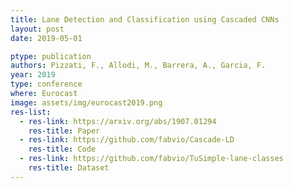 ```yaml
---
title: Lane Detection and Classification using Cascaded CNNs
layout: post
date: 2019-05-01

ptype: publication
authors: Pizzati, F., Allodi, M., Barrera, A., Garcia, F.
year: 2019
type: conference
where: Eurocast
image: assets/img/eurocast2019.png
res-list:
  - res-link: https://arxiv.org/abs/1907.01294
    res-title: Paper
  - res-link: https://github.com/fabvio/Cascade-LD
    res-title: Code
  - res-link: https://github.com/fabvio/TuSimple-lane-classes
    res-title: Dataset
---
```

